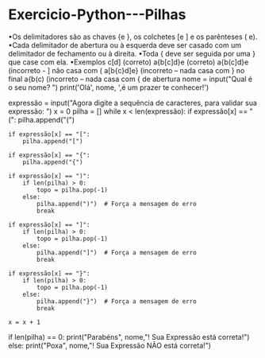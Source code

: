 # Exercicio-Python---Pilhas
•Os delimitadores são as chaves {e }, os colchetes [e ] e os  parênteses ( e).  •Cada delimitador de abertura ou à esquerda deve ser casado  com um delimitador de fechamento ou à direita.   •Toda { deve ser seguida por uma } que case com ela. •Exemplos  c[d] (correto)  a{b[c]d}e (correto)  a{b(c]d}e (incorreto - ] não casa com (  a[b{c}d]e} (incorreto – nada casa com } no final  a{b(c) (incorreto – nada casa com { de abertura
nome = input("Qual é o seu nome? ")
print('Olá', nome, ',é um prazer te conhecer!')

expressão = input("Agora digite a sequência de caracteres, para validar sua expressão: ")
x = 0
pilha = []
while x < len(expressão):
    if expressão[x] == "(":
        pilha.append("(")

    if expressão[x] == "[":
        pilha.append("[")

    if expressão[x] == "{":
        pilha.append("{")

    if expressão[x] == ")":
        if len(pilha) > 0:
            topo = pilha.pop(-1)
        else:
            pilha.append(")")  # Força a mensagem de erro
            break

    if expressão[x] == "]":
        if len(pilha) > 0:
            topo = pilha.pop(-1)
        else:
            pilha.append("]")  # Força a mensagem de erro
            break

    if expressão[x] == "}":
        if len(pilha) > 0:
            topo = pilha.pop(-1)
        else:
            pilha.append("}")  # Força a mensagem de erro
            break

    x = x + 1
if len(pilha) == 0:
    print("Parabéns", nome,"! Sua Expressão está correta!")
else:
    print("Poxa", nome,"! Sua Expressão NÃO está correta!")
